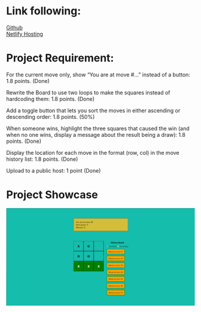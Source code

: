 # Link following:
[Github](https://github.com/minhtrifit/web-advanced-tic-tac-toe)</br>
[Netlify Hosting](https://20120217-tic-tac-toe.netlify.app)

# Project Requirement:
For the current move only, show “You are at move #…” instead of a button: 1.8 points. (Done)

Rewrite the Board to use two loops to make the squares instead of hardcoding them: 1.8 points. (Done)

Add a toggle button that lets you sort the moves in either ascending or descending order: 1.8 points. (50%)

When someone wins, highlight the three squares that caused the win (and when no one wins, display a message about the result being a draw): 1.8 points. (Done)

Display the location for each move in the format (row, col) in the move history list: 1.8 points. (Done)

Upload to a public host: 1 point (Done)


# Project Showcase

![showcase](./public/showcase.png)